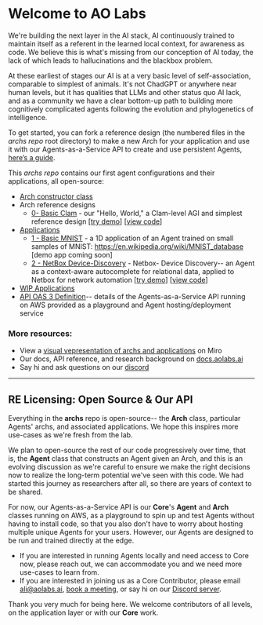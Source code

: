 # Welcome to  AO Labs

We're building the next layer in the AI stack, AI continuously trained to maintain itself as a referent in the learned local context, for awareness as code. We believe this is what's missing from our conception of AI today, the lack of which leads to hallucinations and the blackbox problem.

At these earliest of stages our AI is at a very basic level of self-association, comparable to simplest of animals. It's not ChadGPT or anywhere near human levels, but it has qualities that LLMs and other status quo AI lack, and as a community we have a clear bottom-up path to building more cognitively complicated agents following the evolution and phylogenetics of intelligence.

To get started, you can fork a reference design (the numbered files in the *archs repo* root directory) to make a new Arch for your application and use it with our Agents-as-a-Service API to create and use persistent Agents, [here’s a guide](https://docs.aolabs.ai/docs/arch).

This *archs repo* contains our first agent configurations and their applications, all open-source:
- [Arch constructor class](https://github.com/aolabsai/archs/blob/main/Arch.py)
- Arch reference designs
	- [0- Basic Clam](0_basic_clam.py) -  our "Hello, World," a Clam-level AGI and simplest reference design     [[try demo](https://aolabs.streamlit.app/)] [[view code](https://github.com/aolabsai/archs/tree/main/Applications/HelloWorld-BasicClam)]
- [Applications](https://github.com/aolabsai/archs/tree/main/Applications)
	- [1 - Basic MNIST](1_basic_MNIST.py) - a 1D application of an Agent trained on small samples of MNIST: https://en.wikipedia.org/wiki/MNIST_database     [demo app coming soon]
	- [2 - NetBox Device-Discovery](2_netbox-device_discovery.py) - Netbox- Device Discovery-- an Agent as a context-aware autocomplete for relational data, applied to Netbox for network automation     [[try demo](https://aolabs-netbox.streamlit.app/)] [[view code](https://github.com/aolabsai/archs/tree/main/Applications/Netbox/Device_Discovery)]
- [WIP Applications](https://github.com/aolabsai/archs/tree/main/WIP%20Architectures)
- [API OAS 3 Definition](https://github.com/aolabsai/archs/blob/main/core_api.yaml)-- details of the Agents-as-a-Service API running on AWS provided as a playground and Agent hosting/deployment service

### More resources:
- View a [visual vepresentation of archs and applications](https://miro.com/app/board/uXjVM_kESvI=/?share_link_id=686677372269) on Miro
- Our docs, API reference, and research background on [docs.aolabs.ai](https://docs.aolabs.ai)
- Say hi and ask questions on our [discord](https://discord.gg/FTQgAgzZT7)

---
## RE Licensing: Open Source & Our API

Everything in the **archs** repo is open-source-- the **Arch** class, particular Agents' archs, and associated applications. We hope this inspires more use-cases as we're fresh from the lab.

We plan to open-source the rest of our code progressively over time, that is, the **Agent** class that constructs an Agent given an Arch, and this is an evolving discussion as we're careful to ensure we make the right decisions now to realize the long-term potential we've seen with this code. We had started this journey as researchers after all, so there are years of context to be shared.

For now, our Agents-as-a-Service API is our **Core**'s **Agent** and **Arch** classes running on AWS, as a playground to spin up and test Agents without having to install code, so that you also don't have to worry about hosting multiple unique Agents for your users. However, our Agents are designed to be run and trained directly at the edge.
- If you are interested in running Agents locally and need access to Core now, please reach out, we can accommodate you and we need more use-cases to learn from. 
- If you are interested in joining us as a Core Contributor, please email ali@aolabs.ai, [book a meeting](https://calendly.com/aee/meeting), or say hi on our [Discord server](https://discord.gg/FTQgAgzZT7).

Thank you very much for being here. We welcome contributors of all levels, on the application layer or with our **Core** work.